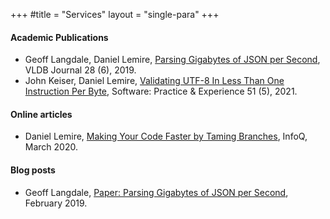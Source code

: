 +++
#title = "Services"
layout = "single-para"
+++

#### Academic Publications 

* Geoff Langdale, Daniel Lemire, [Parsing Gigabytes of JSON per Second](https://arxiv.org/abs/1902.08318), VLDB Journal 28 (6), 2019.
* John Keiser, Daniel Lemire, [Validating UTF-8 In Less Than One Instruction Per Byte](https://arxiv.org/abs/2010.03090), Software: Practice & Experience 51 (5), 2021.

#### Online articles

* Daniel Lemire, [Making Your Code Faster by Taming Branches](https://www.infoq.com/articles/making-code-faster-taming-branches/), InfoQ, March 2020.


#### Blog posts

*  Geoff Langdale, [Paper: Parsing Gigabytes of JSON per Second](https://branchfree.org/2019/02/25/paper-parsing-gigabytes-of-json-per-second/), February 2019.
